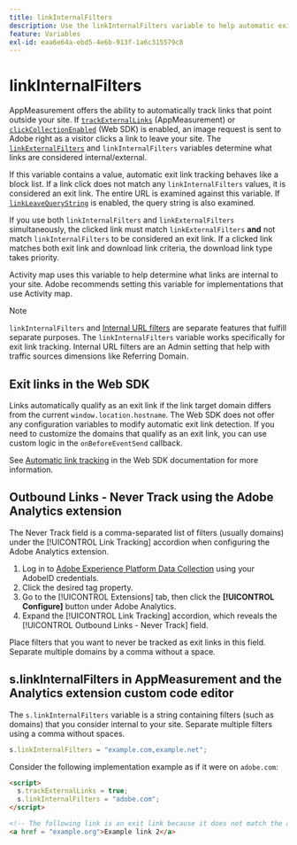 ```yaml
---
title: linkInternalFilters
description: Use the linkInternalFilters variable to help automatic exit link tracking.
feature: Variables
exl-id: eaa6e64a-ebd5-4e6b-913f-1a6c315579c8
---
```

# linkInternalFilters

AppMeasurement offers the ability to automatically track links that point outside your site. If [`trackExternalLinks`](trackexternallinks.md) (AppMeasurement) or [`clickCollectionEnabled`](trackdownloadlinks.md) (Web SDK) is enabled, an image request is sent to Adobe right as a visitor clicks a link to leave your site. The [`linkExternalFilters`](linkexternalfilters.md) and `linkInternalFilters` variables determine what links are considered internal/external.

If this variable contains a value, automatic exit link tracking behaves like a block list. If a link click does not match any `linkInternalFilters` values, it is considered an exit link. The entire URL is examined against this variable. If [`linkLeaveQueryString`](linkleavequerystring.md) is enabled, the query string is also examined.

If you use both `linkInternalFilters` and `linkExternalFilters` simultaneously, the clicked link must match `linkExternalFilters` **and** not match `linkInternalFilters` to be considered an exit link. If a clicked link matches both exit link and download link criteria, the download link type takes priority.

Activity map uses this variable to help determine what links are internal to your site. Adobe recommends setting this variable for implementations that use Activity map.

>[!NOTE]
>
>`linkInternalFilters` and [Internal URL filters](/help/admin/admin/internal-url-filter-admin.md) are separate features that fulfill separate purposes. The `linkInternalFilters` variable works specifically for exit link tracking. Internal URL filters are an Admin setting that help with traffic sources dimensions like Referring Domain.

## Exit links in the Web SDK

Links automatically qualify as an exit link if the link target domain differs from the current `window.location.hostname`. The Web SDK does not offer any configuration variables to modify automatic exit link detection. If you need to customize the domains that qualify as an exit link, you can use custom logic in the `onBeforeEventSend` callback.

See [Automatic link tracking](https://experienceleague.adobe.com/docs/experience-platform/edge/data-collection/track-links.html#automaticLinkTracking) in the Web SDK documentation for more information.

## Outbound Links - Never Track using the Adobe Analytics extension

The Never Track field is a comma-separated list of filters (usually domains) under the [!UICONTROL Link Tracking] accordion when configuring the Adobe Analytics extension.

1. Log in to [Adobe Experience Platform Data Collection](https://experience.adobe.com/data-collection) using your AdobeID credentials.
2. Click the desired tag property.
3. Go to the [!UICONTROL Extensions] tab, then click the **[!UICONTROL Configure]** button under Adobe Analytics.
4. Expand the [!UICONTROL Link Tracking] accordion, which reveals the [!UICONTROL Outbound Links - Never Track] field.

Place filters that you want to never be tracked as exit links in this field. Separate multiple domains by a comma without a space.

## s.linkInternalFilters in AppMeasurement and the Analytics extension custom code editor

The `s.linkInternalFilters` variable is a string containing filters (such as domains) that you consider internal to your site. Separate multiple filters using a comma without spaces.

```js
s.linkInternalFilters = "example.com,example.net";
```

Consider the following implementation example as if it were on `adobe.com`:

```html
<script>
  s.trackExternalLinks = true;
  s.linkInternalFilters = "adobe.com";
</script>

<!-- The following link is an exit link because it does not match the anything under linkInternalFilters -->
<a href = "example.org">Example link 2</a>
```
